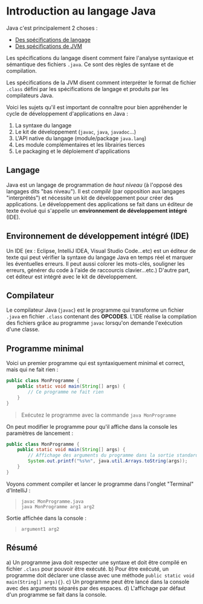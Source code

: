 # Introduction au langage Java

Java c'est principalement 2 choses :
- [Des spécifications de langage](https://docs.oracle.com/javase/specs/jls/se19/html/index.html)
- [Des spécifications de JVM](https://docs.oracle.com/javase/specs/index.html)

Les spécifications du langage disent comment faire l'analyse syntaxique et 
sémantique des fichiers `.java`. Ce sont des règles de syntaxe et de 
compilation.  

Les spécifications de la JVM disent comment interpréter le format de fichier
`.class` défini par les spécifications de langage et produits par les 
compilateurs Java.

Voici les sujets qu'il est important de connaître pour bien appréhender le cycle 
de développement d'applications en Java :

1) La syntaxe du langage
2) Le kit de développement (`javac`, `java`, `javadoc`...)
3) L'API native du langage (module/package `java.lang`)
4) Les module complémentaires et les librairies tierces
5) Le packaging et le déploiement d'applications

## Langage
Java est un langage de programmation de _haut niveau_ (à l'opposé des langages 
dits "bas niveau"). Il est _compilé_ (par opposition aux langages "interprétés") 
et nécessite un kit de développement pour créer des applications. Le 
développement des applications se fait dans un éditeur de texte évolué qui 
s'appelle un **environnement de développement intégré** (IDE). 

## Environnement de développement intégré (IDE)

Un IDE (ex : Eclipse, IntelliJ IDEA, Visual Studio Code...etc) est un éditeur de 
texte qui peut vérifier la syntaxe du langage Java en temps réel et marquer les 
éventuelles erreurs. Il peut aussi colorer les mots-clés, souligner les erreurs, 
générer du code à l'aide de raccourcis clavier...etc.) D'autre part, cet éditeur
est intégré avec le kit de développement.

## Compilateur
Le compilateur Java (`javac`) est le programme qui transforme un fichier `.java`
en fichier `.class` contenant des **OPCODES**. L'IDE réalise la compilation
des fichiers grâce au programme `javac` lorsqu'on demande l'exécution d'une 
classe.

## Programme minimal

Voici un premier programme qui est syntaxiquement minimal et correct, mais qui 
ne fait rien :

```java
public class MonProgramme {
	public static void main(String[] args) {
		// Ce programme ne fait rien
	}
}
```

> Exécutez le programme avec la commande `java MonProgramme`

On peut modifier le programme pour qu'il affiche dans la console les paramètres 
de lancement :

```java
public class MonProgramme {
	public static void main(String[] args) {
		// Affichage des arguments du programme dans la sortie standard
		System.out.printf("%s%n", java.util.Arrays.toString(args));
	}
}
```

Voyons comment compiler et lancer le programme dans l'onglet "Terminal" 
d'IntelliJ :

> `javac MonProgramme.java`  
> `java MonProgramme arg1 arg2`
	
Sortie affichée dans la console :
	
> `argument1 arg2`

## Résumé

a) Un programme java doit respecter une syntaxe et doit être compilé en fichier 
`.class` pour pouvoir être exécuté.
b) Pour être exécuté, un programme doit déclarer une classe avec une méthode 
`public static void main(String[] args){}`.
c) Un programme peut être lancé dans la console avec des arguments séparés par 
des espaces.
d) L'affichage par défaut d'un programme se fait dans la console.

